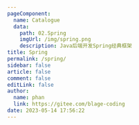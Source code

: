 ```yaml
---
pageComponent: 
  name: Catalogue
  data: 
    path: 02.Spring
    imgUrl: /img/spring.png
    description: Java后端开发Spring经典框架
title: Spring
permalink: /spring/
sidebar: false
article: false
comment: false
editLink: false
author: 
  name: phan
  link: https://gitee.com/blage-coding
date: 2023-05-14 17:56:22
---
```

